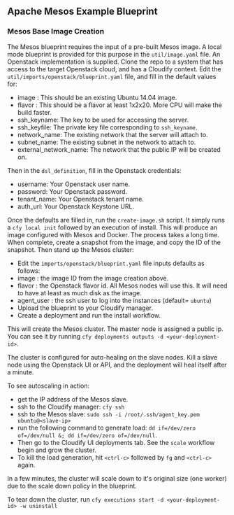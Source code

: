 ## Apache Mesos Example Blueprint

### Mesos Base Image Creation

The Mesos blueprint requires the input of a pre-built Mesos image.  A local mode blueprint is provided for this purpose in the `util/image.yaml` file. An Openstack implementation is supplied.  Clone the repo to a system that has access to the target Openstack cloud, and has a Cloudify context.  Edit the `util/imports/openstack/blueprint.yaml` file, and fill in the default values for:

* image : This should be an existing Ubuntu 14.04 image.
* flavor : This should be a flavor at least 1x2x20.  More CPU will make the build faster.
* ssh_keyname: The key to be used for accessing the server.
* ssh_keyfile: The private key file corresponding to `ssh_keyname`.
* network_name: The existing network that the server will attach to.
* subnet_name: The existing subnet in the network to attach to.
* external_network_name: The network that the public IP will be created on.

Then in the `dsl_definition`, fill in the Openstack credentials:

* username: Your Openstack user name.
* password: Your Openstack password.
* tenant_name: Your Openstack tenant name.
* auth_url: Your Openstack Keystone URL.

Once the defaults are filled in, run the `create-image.sh` script.  It simply runs a `cfy local init` followed by an execution of install.  This will produce an image configured with Mesos and Docker.  The process takes a long time.  When complete, create a snapshot from the image, and copy the ID of the snapshot.  Then stand up the Mesos cluster:

* Edit the `imports/openstack/blueprint.yaml` file inputs defaults as follows:
 * image : the image ID from the image creation above.
 * flavor : the Openstack flavor id.  All Mesos nodes will use this.  It will need to have at least as much disk as the image.
 * agent_user : the ssh user to log into the instances (default= `ubuntu`)
* Upload the blueprint to your Cloudify manager.
* Create a deployment and run the install workflow.

This will create the Mesos cluster.  The master node is assigned a public ip.  You can see it by running `cfy deployments outputs -d <your-deployment-id>`.

The cluster is configured for auto-healing on the slave nodes.  Kill a slave node using the Openstack UI or API, and the deployment will heal itself after a minute.

To see autoscaling in action:
* get the IP address of the Mesos slave.
* ssh to the Cloudify manager: `cfy ssh`
* ssh to the Mesos slave: `sudo ssh -i /root/.ssh/agent_key.pem ubuntu@<slave-ip>`
* run the following command to generate load: `dd if=/dev/zero of=/dev/null &; dd if=/dev/zero of=/dev/null`.
* Then go to the Cloudify UI deployments tab.  See the `scale` workflow begin and grow the cluster.
* To kill the load generation, hit `<ctrl-c>` followed by `fg` and `<ctrl-c>` again.

In a few minutes, the cluster will scale down to it's original size (one worker) due to the scale down policy in the blueprint.

To tear down the cluster, run `cfy executions start -d <your-deployment-id> -w uninstall`
